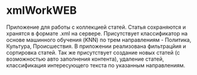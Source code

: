 # xmlWorkWEB

Приложение для работы с коллекцией статей.
Статья сохраняются и хранятся в формате .xml на сервере.
Присутствует классификатор на основе машинного обучения (KNN) по трем направлениям - Политика, Культура, Происшествия.
В приложении реализована фильтрацйия и сортировка статей.
Так же присутствует создание новых статей (с возможностью авто заполнения контента), удаление статей, классификация интересующего текста по указанным направлениям.
